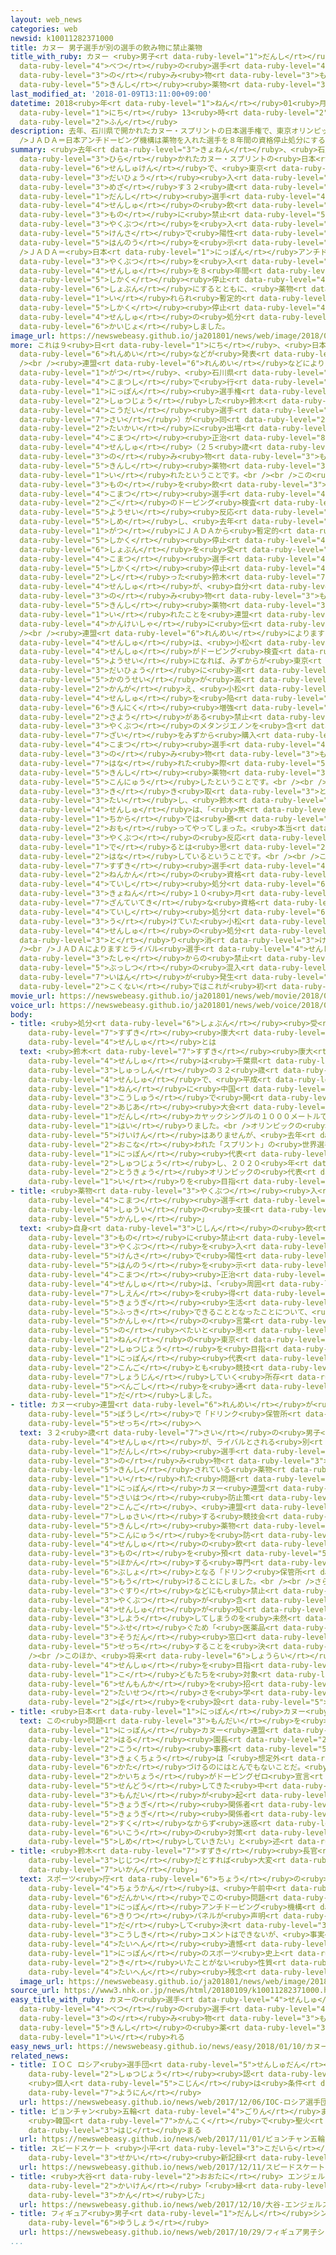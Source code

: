 ```yaml
---
layout: web_news
categories: web
newsid: k10011282371000
title: カヌー 男子選手が別の選手の飲み物に禁止薬物
title_with_ruby: カヌー <ruby>男子<rt data-ruby-level="1">だんし</rt></ruby><ruby>選手<rt data-ruby-level="4">せんしゅ</rt></ruby>が<ruby>別<rt
  data-ruby-level="4">べつ</rt></ruby>の<ruby>選手<rt data-ruby-level="4">せんしゅ</rt></ruby>の<ruby>飲<rt
  data-ruby-level="3">の</rt></ruby>み<ruby>物<rt data-ruby-level="3">もの</rt></ruby>に<ruby>禁止<rt
  data-ruby-level="5">きんし</rt></ruby><ruby>薬物<rt data-ruby-level="3">やくぶつ</rt></ruby>
last_modified_at: '2018-01-09T13:11:00+09:00'
datetime: 2018<ruby>年<rt data-ruby-level="1">ねん</rt></ruby>01<ruby>月<rt data-ruby-level="1">がつ</rt></ruby>09<ruby>日<rt
  data-ruby-level="1">にち</rt></ruby> 13<ruby>時<rt data-ruby-level="2">じ</rt></ruby>11<ruby>分<rt
  data-ruby-level="2">ふん</rt></ruby>
description: 去年、石川県で開かれたカヌー・スプリントの日本選手権で、東京オリンピックの代表入りを目指す３２歳の男子選手が、ライバル選手の飲み物に禁止薬物を入れ、ドーピング検査で陽性反応を示していたことがわかりました。<br
  />ＪＡＤＡ＝日本アンチドーピング機構は薬物を入れた選手を８年間の資格停止処分にするとともに、薬物を入れられ暫定的に資格停止になっていた選手の処分を解除しました。
summary: <ruby>去年<rt data-ruby-level="3">きょねん</rt></ruby>、<ruby>石川県<rt data-ruby-level="3">いしかわけん</rt></ruby>で<ruby>開<rt
  data-ruby-level="3">ひら</rt></ruby>かれたカヌー・スプリントの<ruby>日本<rt data-ruby-level="1">にっぽん</rt></ruby><ruby>選手権<rt
  data-ruby-level="6">せんしゅけん</rt></ruby>で、<ruby>東京<rt data-ruby-level="2">とうきょう</rt></ruby>オリンピックの<ruby>代表<rt
  data-ruby-level="3">だいひょう</rt></ruby><ruby>入<rt data-ruby-level="1">い</rt></ruby>りを<ruby>目指<rt
  data-ruby-level="3">めざ</rt></ruby>す３２<ruby>歳<rt data-ruby-level="7">さい</rt></ruby>の<ruby>男子<rt
  data-ruby-level="1">だんし</rt></ruby><ruby>選手<rt data-ruby-level="4">せんしゅ</rt></ruby>が、ライバル<ruby>選手<rt
  data-ruby-level="4">せんしゅ</rt></ruby>の<ruby>飲<rt data-ruby-level="3">の</rt></ruby>み<ruby>物<rt
  data-ruby-level="3">もの</rt></ruby>に<ruby>禁止<rt data-ruby-level="5">きんし</rt></ruby><ruby>薬物<rt
  data-ruby-level="3">やくぶつ</rt></ruby>を<ruby>入<rt data-ruby-level="1">い</rt></ruby>れ、ドーピング<ruby>検査<rt
  data-ruby-level="5">けんさ</rt></ruby>で<ruby>陽性<rt data-ruby-level="5">ようせい</rt></ruby><ruby>反応<rt
  data-ruby-level="5">はんのう</rt></ruby>を<ruby>示<rt data-ruby-level="5">しめ</rt></ruby>していたことがわかりました。<br
  />ＪＡＤＡ＝<ruby>日本<rt data-ruby-level="1">にっぽん</rt></ruby>アンチドーピング<ruby>機構<rt data-ruby-level="5">きこう</rt></ruby>は<ruby>薬物<rt
  data-ruby-level="3">やくぶつ</rt></ruby>を<ruby>入<rt data-ruby-level="1">い</rt></ruby>れた<ruby>選手<rt
  data-ruby-level="4">せんしゅ</rt></ruby>を８<ruby>年間<rt data-ruby-level="2">ねんかん</rt></ruby>の<ruby>資格<rt
  data-ruby-level="5">しかく</rt></ruby><ruby>停止<rt data-ruby-level="4">ていし</rt></ruby><ruby>処分<rt
  data-ruby-level="6">しょぶん</rt></ruby>にするとともに、<ruby>薬物<rt data-ruby-level="3">やくぶつ</rt></ruby>を<ruby>入<rt
  data-ruby-level="1">い</rt></ruby>れられ<ruby>暫定的<rt data-ruby-level="7">ざんていてき</rt></ruby>に<ruby>資格<rt
  data-ruby-level="5">しかく</rt></ruby><ruby>停止<rt data-ruby-level="4">ていし</rt></ruby>になっていた<ruby>選手<rt
  data-ruby-level="4">せんしゅ</rt></ruby>の<ruby>処分<rt data-ruby-level="6">しょぶん</rt></ruby>を<ruby>解除<rt
  data-ruby-level="6">かいじょ</rt></ruby>しました。
image_url: https://newswebeasy.github.io/ja201801/news/web/image/2018/01/09/K10011282371_1801090815_1801090817_01_03.jpg
more: これは９<ruby>日<rt data-ruby-level="1">にち</rt></ruby>、<ruby>日本<rt data-ruby-level="1">にっぽん</rt></ruby>カヌー<ruby>連盟<rt
  data-ruby-level="6">れんめい</rt></ruby>などが<ruby>発表<rt data-ruby-level="3">はっぴょう</rt></ruby>しました。<br
  /><br /><ruby>連盟<rt data-ruby-level="6">れんめい</rt></ruby>などによりますと、<ruby>去年<rt data-ruby-level="3">きょねん</rt></ruby>９<ruby>月<rt
  data-ruby-level="1">がつ</rt></ruby>、<ruby>石川県<rt data-ruby-level="3">いしかわけん</rt></ruby><ruby>小松市<rt
  data-ruby-level="4">こまつし</rt></ruby>で<ruby>行<rt data-ruby-level="2">おこな</rt></ruby>われたカヌー・スプリントの<ruby>日本<rt
  data-ruby-level="1">にっぽん</rt></ruby><ruby>選手権<rt data-ruby-level="6">せんしゅけん</rt></ruby>で、カヤックシングルに<ruby>出場<rt
  data-ruby-level="2">しゅつじょう</rt></ruby>した<ruby>鈴木<rt data-ruby-level="7">すずき</rt></ruby><ruby>康大<rt
  data-ruby-level="4">こうだい</rt></ruby><ruby>選手<rt data-ruby-level="4">せんしゅ</rt></ruby>（３２<ruby>歳<rt
  data-ruby-level="7">さい</rt></ruby>）が<ruby>同<rt data-ruby-level="2">おな</rt></ruby>じ<ruby>大会<rt
  data-ruby-level="2">たいかい</rt></ruby>に<ruby>出場<rt data-ruby-level="2">しゅつじょう</rt></ruby>していた<ruby>小松<rt
  data-ruby-level="4">こまつ</rt></ruby><ruby>正治<rt data-ruby-level="8">まさはる</rt></ruby><ruby>選手<rt
  data-ruby-level="4">せんしゅ</rt></ruby>（２５<ruby>歳<rt data-ruby-level="7">さい</rt></ruby>）の<ruby>飲<rt
  data-ruby-level="3">の</rt></ruby>み<ruby>物<rt data-ruby-level="3">もの</rt></ruby>に<ruby>禁止<rt
  data-ruby-level="5">きんし</rt></ruby><ruby>薬物<rt data-ruby-level="3">やくぶつ</rt></ruby>を<ruby>入<rt
  data-ruby-level="1">い</rt></ruby>れたということです。<br /><br />この<ruby>飲<rt data-ruby-level="3">の</rt></ruby>み<ruby>物<rt
  data-ruby-level="3">もの</rt></ruby>を<ruby>飲<rt data-ruby-level="3">の</rt></ruby>んだ<ruby>小松<rt
  data-ruby-level="4">こまつ</rt></ruby><ruby>選手<rt data-ruby-level="4">せんしゅ</rt></ruby>は、レース<ruby>後<rt
  data-ruby-level="2">ご</rt></ruby>のドーピング<ruby>検査<rt data-ruby-level="5">けんさ</rt></ruby>で<ruby>陽性<rt
  data-ruby-level="5">ようせい</rt></ruby><ruby>反応<rt data-ruby-level="5">はんのう</rt></ruby>を<ruby>示<rt
  data-ruby-level="5">しめ</rt></ruby>し、<ruby>去年<rt data-ruby-level="3">きょねん</rt></ruby>１０<ruby>月<rt
  data-ruby-level="1">がつ</rt></ruby>にＪＡＤＡから<ruby>暫定的<rt data-ruby-level="7">ざんていてき</rt></ruby>な<ruby>資格<rt
  data-ruby-level="5">しかく</rt></ruby><ruby>停止<rt data-ruby-level="4">ていし</rt></ruby><ruby>処分<rt
  data-ruby-level="6">しょぶん</rt></ruby>を<ruby>受<rt data-ruby-level="3">う</rt></ruby>けました。しかし、このあと<ruby>小松<rt
  data-ruby-level="4">こまつ</rt></ruby><ruby>選手<rt data-ruby-level="4">せんしゅ</rt></ruby>の<ruby>資格<rt
  data-ruby-level="5">しかく</rt></ruby><ruby>停止<rt data-ruby-level="4">ていし</rt></ruby>を<ruby>知<rt
  data-ruby-level="2">し</rt></ruby>った<ruby>鈴木<rt data-ruby-level="7">すずき</rt></ruby><ruby>選手<rt
  data-ruby-level="4">せんしゅ</rt></ruby>が、<ruby>自分<rt data-ruby-level="2">じぶん</rt></ruby>が<ruby>飲<rt
  data-ruby-level="3">の</rt></ruby>み<ruby>物<rt data-ruby-level="3">もの</rt></ruby>に<ruby>禁止<rt
  data-ruby-level="5">きんし</rt></ruby><ruby>薬物<rt data-ruby-level="3">やくぶつ</rt></ruby>を<ruby>入<rt
  data-ruby-level="1">い</rt></ruby>れたことを<ruby>連盟<rt data-ruby-level="6">れんめい</rt></ruby>の<ruby>関係者<rt
  data-ruby-level="4">かんけいしゃ</rt></ruby>に<ruby>伝<rt data-ruby-level="4">つた</rt></ruby>えてきたということです。<br
  /><br /><ruby>連盟<rt data-ruby-level="6">れんめい</rt></ruby>によりますと、<ruby>鈴木<rt data-ruby-level="7">すずき</rt></ruby><ruby>選手<rt
  data-ruby-level="4">せんしゅ</rt></ruby>は、<ruby>小松<rt data-ruby-level="4">こまつ</rt></ruby><ruby>選手<rt
  data-ruby-level="4">せんしゅ</rt></ruby>がドーピング<ruby>検査<rt data-ruby-level="5">けんさ</rt></ruby>で<ruby>陽性<rt
  data-ruby-level="5">ようせい</rt></ruby>になれば、みずからが<ruby>東京<rt data-ruby-level="2">とうきょう</rt></ruby>オリンピックの<ruby>代表<rt
  data-ruby-level="3">だいひょう</rt></ruby>に<ruby>選<rt data-ruby-level="4">えら</rt></ruby>ばれる<ruby>可能性<rt
  data-ruby-level="5">かのうせい</rt></ruby>が<ruby>高<rt data-ruby-level="2">たか</rt></ruby>まると<ruby>考<rt
  data-ruby-level="2">かんが</rt></ruby>え、<ruby>小松<rt data-ruby-level="4">こまつ</rt></ruby><ruby>選手<rt
  data-ruby-level="4">せんしゅ</rt></ruby>を<ruby>陥<rt data-ruby-level="7">おとしい</rt></ruby>れようと、<ruby>筋肉<rt
  data-ruby-level="6">きんにく</rt></ruby><ruby>増強<rt data-ruby-level="5">ぞうきょう</rt></ruby>の<ruby>作用<rt
  data-ruby-level="2">さよう</rt></ruby>がある<ruby>禁止<rt data-ruby-level="5">きんし</rt></ruby><ruby>薬物<rt
  data-ruby-level="3">やくぶつ</rt></ruby>のメタンジエノンを<ruby>含<rt data-ruby-level="7">ふく</rt></ruby>むステロイド<ruby>剤<rt
  data-ruby-level="7">ざい</rt></ruby>をみずから<ruby>購入<rt data-ruby-level="7">こうにゅう</rt></ruby>し、<ruby>小松<rt
  data-ruby-level="4">こまつ</rt></ruby><ruby>選手<rt data-ruby-level="4">せんしゅ</rt></ruby>が<ruby>飲<rt
  data-ruby-level="3">の</rt></ruby>み<ruby>物<rt data-ruby-level="3">もの</rt></ruby>のボトルから<ruby>離<rt
  data-ruby-level="7">はな</rt></ruby>れた<ruby>際<rt data-ruby-level="5">さい</rt></ruby>に、<ruby>禁止<rt
  data-ruby-level="5">きんし</rt></ruby><ruby>薬物<rt data-ruby-level="3">やくぶつ</rt></ruby>を<ruby>混入<rt
  data-ruby-level="5">こんにゅう</rt></ruby>したということです。<br /><br /><ruby>連盟<rt data-ruby-level="6">れんめい</rt></ruby>の<ruby>聞<rt
  data-ruby-level="3">き</rt></ruby>き<ruby>取<rt data-ruby-level="3">と</rt></ruby>りに<ruby>対<rt
  data-ruby-level="3">たい</rt></ruby>し、<ruby>鈴木<rt data-ruby-level="7">すずき</rt></ruby><ruby>選手<rt
  data-ruby-level="4">せんしゅ</rt></ruby>は、「<ruby>焦<rt data-ruby-level="7">あせ</rt></ruby>りがあり、<ruby>力<rt
  data-ruby-level="1">ちから</rt></ruby>では<ruby>勝<rt data-ruby-level="3">か</rt></ruby>てないと<ruby>思<rt
  data-ruby-level="2">おも</rt></ruby>ってやってしまった。<ruby>本当<rt data-ruby-level="2">ほんとう</rt></ruby>に<ruby>薬物<rt
  data-ruby-level="3">やくぶつ</rt></ruby>の<ruby>反応<rt data-ruby-level="5">はんのう</rt></ruby>が<ruby>出<rt
  data-ruby-level="1">で</rt></ruby>るとは<ruby>思<rt data-ruby-level="2">おも</rt></ruby>わなかった」と<ruby>話<rt
  data-ruby-level="2">はな</rt></ruby>しているということです。<br /><br />このため、ＪＡＤＡは<ruby>鈴木<rt
  data-ruby-level="7">すずき</rt></ruby><ruby>選手<rt data-ruby-level="4">せんしゅ</rt></ruby>を８<ruby>年間<rt
  data-ruby-level="2">ねんかん</rt></ruby>の<ruby>資格<rt data-ruby-level="5">しかく</rt></ruby><ruby>停止<rt
  data-ruby-level="4">ていし</rt></ruby><ruby>処分<rt data-ruby-level="6">しょぶん</rt></ruby>にするとともに<ruby>去年<rt
  data-ruby-level="3">きょねん</rt></ruby>１０<ruby>月<rt data-ruby-level="1">がつ</rt></ruby>から<ruby>暫定的<rt
  data-ruby-level="7">ざんていてき</rt></ruby>な<ruby>資格<rt data-ruby-level="5">しかく</rt></ruby><ruby>停止<rt
  data-ruby-level="4">ていし</rt></ruby><ruby>処分<rt data-ruby-level="6">しょぶん</rt></ruby>を<ruby>受<rt
  data-ruby-level="3">う</rt></ruby>けていた<ruby>小松<rt data-ruby-level="4">こまつ</rt></ruby><ruby>選手<rt
  data-ruby-level="4">せんしゅ</rt></ruby>の<ruby>処分<rt data-ruby-level="6">しょぶん</rt></ruby>を<ruby>取<rt
  data-ruby-level="3">と</rt></ruby>り<ruby>消<rt data-ruby-level="3">け</rt></ruby>しました。<br
  /><br />ＪＡＤＡによりますとライバル<ruby>選手<rt data-ruby-level="4">せんしゅ</rt></ruby>など<ruby>他者<rt
  data-ruby-level="3">たしゃ</rt></ruby>からの<ruby>禁止<rt data-ruby-level="5">きんし</rt></ruby><ruby>物質<rt
  data-ruby-level="5">ぶっしつ</rt></ruby>の<ruby>混入<rt data-ruby-level="5">こんにゅう</rt></ruby>によってドーピング<ruby>違反<rt
  data-ruby-level="7">いはん</rt></ruby>が<ruby>発生<rt data-ruby-level="3">はっせい</rt></ruby>したケースは、<ruby>国内<rt
  data-ruby-level="2">こくない</rt></ruby>ではこれが<ruby>初<rt data-ruby-level="4">はじ</rt></ruby>めてです。
movie_url: https://newswebeasy.github.io/ja201801/news/web/movie/2018/01/09/k10011282371_201801091213_201801091214.mp4
voice_url: https://newswebeasy.github.io/ja201801/news/web/voice/2018/01/09/k10011282371_201801091213_201801091214.mp3
body:
- title: <ruby>処分<rt data-ruby-level="6">しょぶん</rt></ruby><ruby>受<rt data-ruby-level="3">う</rt></ruby>けた<ruby>鈴木<rt
    data-ruby-level="7">すずき</rt></ruby><ruby>康大<rt data-ruby-level="4">こうだい</rt></ruby><ruby>選手<rt
    data-ruby-level="4">せんしゅ</rt></ruby>とは
  text: <ruby>鈴木<rt data-ruby-level="7">すずき</rt></ruby><ruby>康大<rt data-ruby-level="4">こうだい</rt></ruby><ruby>選手<rt
    data-ruby-level="4">せんしゅ</rt></ruby>は<ruby>千葉県<rt data-ruby-level="3">ちばけん</rt></ruby><ruby>出身<rt
    data-ruby-level="3">しゅっしん</rt></ruby>の３２<ruby>歳<rt data-ruby-level="7">さい</rt></ruby>、カヌーの「スプリント」の<ruby>選手<rt
    data-ruby-level="4">せんしゅ</rt></ruby>で、<ruby>平成<rt data-ruby-level="4">へいせい</rt></ruby>２２<ruby>年<rt
    data-ruby-level="1">ねん</rt></ruby>に<ruby>中国<rt data-ruby-level="2">ちゅうごく</rt></ruby>の<ruby>広州<rt
    data-ruby-level="3">こうしゅう</rt></ruby>で<ruby>開<rt data-ruby-level="3">ひら</rt></ruby>かれた<ruby>アジア<rt
    data-ruby-level="2">あじあ</rt></ruby><ruby>大会<rt data-ruby-level="2">たいかい</rt></ruby>で<ruby>男子<rt
    data-ruby-level="1">だんし</rt></ruby>カヤックシングルの１０００メートルで３<ruby>位<rt data-ruby-level="4">い</rt></ruby>に<ruby>入<rt
    data-ruby-level="1">はい</rt></ruby>りました。<br />オリンピックの<ruby>出場<rt data-ruby-level="2">しゅつじょう</rt></ruby><ruby>経験<rt
    data-ruby-level="5">けいけん</rt></ruby>はありませんが、<ruby>去年<rt data-ruby-level="3">きょねん</rt></ruby>、チェコで<ruby>行<rt
    data-ruby-level="2">おこな</rt></ruby>われた「スプリント」の<ruby>世界選手権<rt data-ruby-level="6">せかいせんしゅけん</rt></ruby>には<ruby>日本<rt
    data-ruby-level="1">にっぽん</rt></ruby><ruby>代表<rt data-ruby-level="3">だいひょう</rt></ruby>として<ruby>出場<rt
    data-ruby-level="2">しゅつじょう</rt></ruby>し、２０２０<ruby>年<rt data-ruby-level="1">ねん</rt></ruby>の<ruby>東京<rt
    data-ruby-level="2">とうきょう</rt></ruby>オリンピックの<ruby>代表<rt data-ruby-level="3">だいひょう</rt></ruby><ruby>入<rt
    data-ruby-level="1">い</rt></ruby>りを<ruby>目指<rt data-ruby-level="3">めざ</rt></ruby>していました。
- title: <ruby>薬物<rt data-ruby-level="3">やくぶつ</rt></ruby><ruby>入<rt data-ruby-level="1">い</rt></ruby>れられた<ruby>小松<rt
    data-ruby-level="4">こまつ</rt></ruby><ruby>選手<rt data-ruby-level="4">せんしゅ</rt></ruby>「<ruby>周囲<rt
    data-ruby-level="4">しゅうい</rt></ruby>の<ruby>支援<rt data-ruby-level="7">しえん</rt></ruby>に<ruby>感謝<rt
    data-ruby-level="5">かんしゃ</rt></ruby>」
  text: <ruby>自身<rt data-ruby-level="3">じしん</rt></ruby>の<ruby>飲<rt data-ruby-level="3">の</rt></ruby>み<ruby>物<rt
    data-ruby-level="3">もの</rt></ruby>に<ruby>禁止<rt data-ruby-level="5">きんし</rt></ruby>されている<ruby>薬物<rt
    data-ruby-level="3">やくぶつ</rt></ruby>を<ruby>入<rt data-ruby-level="1">い</rt></ruby>れられドーピング<ruby>検査<rt
    data-ruby-level="5">けんさ</rt></ruby>で<ruby>陽性<rt data-ruby-level="5">ようせい</rt></ruby><ruby>反応<rt
    data-ruby-level="5">はんのう</rt></ruby>を<ruby>示<rt data-ruby-level="5">しめ</rt></ruby>した<ruby>小松<rt
    data-ruby-level="4">こまつ</rt></ruby><ruby>正治<rt data-ruby-level="8">まさはる</rt></ruby><ruby>選手<rt
    data-ruby-level="4">せんしゅ</rt></ruby>は、「<ruby>周囲<rt data-ruby-level="4">しゅうい</rt></ruby>の<ruby>支援<rt
    data-ruby-level="7">しえん</rt></ruby>を<ruby>得<rt data-ruby-level="4">え</rt></ruby>て、<ruby>競技<rt
    data-ruby-level="5">きょうぎ</rt></ruby><ruby>生活<rt data-ruby-level="2">せいかつ</rt></ruby>に<ruby>復帰<rt
    data-ruby-level="5">ふっき</rt></ruby>できることとなったことについて、<ruby>心<rt data-ruby-level="2">こころ</rt></ruby>より<ruby>感謝<rt
    data-ruby-level="5">かんしゃ</rt></ruby>の<ruby>言葉<rt data-ruby-level="3">ことば</rt></ruby>を<ruby>述<rt
    data-ruby-level="5">の</rt></ruby>べたいと<ruby>思<rt data-ruby-level="2">おも</rt></ruby>います。２０２０<ruby>年<rt
    data-ruby-level="1">ねん</rt></ruby>の<ruby>東京<rt data-ruby-level="2">とうきょう</rt></ruby>オリンピック<ruby>出場<rt
    data-ruby-level="2">しゅつじょう</rt></ruby>を<ruby>目指<rt data-ruby-level="3">めざ</rt></ruby>して、<ruby>日本<rt
    data-ruby-level="1">にっぽん</rt></ruby><ruby>代表<rt data-ruby-level="3">だいひょう</rt></ruby>として<ruby>今後<rt
    data-ruby-level="2">こんご</rt></ruby>とも<ruby>競技<rt data-ruby-level="5">きょうぎ</rt></ruby>に<ruby>精進<rt
    data-ruby-level="7">しょうじん</rt></ruby>していく<ruby>所存<rt data-ruby-level="6">しょぞん</rt></ruby>です」と<ruby>弁護士<rt
    data-ruby-level="5">べんごし</rt></ruby>を<ruby>通<rt data-ruby-level="2">つう</rt></ruby>じてコメントを<ruby>出<rt
    data-ruby-level="1">だ</rt></ruby>しました。
- title: カヌー<ruby>連盟<rt data-ruby-level="6">れんめい</rt></ruby>が<ruby>再発<rt data-ruby-level="5">さいはつ</rt></ruby><ruby>防止<rt
    data-ruby-level="5">ぼうし</rt></ruby>で「ドリンク<ruby>保管所<rt data-ruby-level="5">ほかんじょ</rt></ruby>」<ruby>設置<rt
    data-ruby-level="5">せっち</rt></ruby>へ
  text: ３２<ruby>歳<rt data-ruby-level="7">さい</rt></ruby>の<ruby>男子<rt data-ruby-level="1">だんし</rt></ruby><ruby>選手<rt
    data-ruby-level="4">せんしゅ</rt></ruby>が、ライバルとされる<ruby>別<rt data-ruby-level="4">べつ</rt></ruby>の<ruby>男子<rt
    data-ruby-level="1">だんし</rt></ruby><ruby>選手<rt data-ruby-level="4">せんしゅ</rt></ruby>の<ruby>飲<rt
    data-ruby-level="3">の</rt></ruby>み<ruby>物<rt data-ruby-level="3">もの</rt></ruby>に<ruby>禁止<rt
    data-ruby-level="5">きんし</rt></ruby>されている<ruby>薬物<rt data-ruby-level="3">やくぶつ</rt></ruby>を<ruby>入<rt
    data-ruby-level="1">い</rt></ruby>れた<ruby>問題<rt data-ruby-level="3">もんだい</rt></ruby>で<ruby>日本<rt
    data-ruby-level="1">にっぽん</rt></ruby>カヌー<ruby>連盟<rt data-ruby-level="6">れんめい</rt></ruby>は<ruby>再発<rt
    data-ruby-level="5">さいはつ</rt></ruby><ruby>防止策<rt data-ruby-level="6">ぼうしさく</rt></ruby>として、<ruby>今後<rt
    data-ruby-level="2">こんご</rt></ruby>、<ruby>連盟<rt data-ruby-level="6">れんめい</rt></ruby>が<ruby>主催<rt
    data-ruby-level="7">しゅさい</rt></ruby>する<ruby>競技会<rt data-ruby-level="5">きょうぎかい</rt></ruby>で<ruby>禁止<rt
    data-ruby-level="5">きんし</rt></ruby><ruby>薬物<rt data-ruby-level="3">やくぶつ</rt></ruby>の<ruby>混入<rt
    data-ruby-level="5">こんにゅう</rt></ruby>を<ruby>防<rt data-ruby-level="5">ふせ</rt></ruby>ぐため<ruby>選手<rt
    data-ruby-level="4">せんしゅ</rt></ruby>の<ruby>飲<rt data-ruby-level="3">の</rt></ruby>み<ruby>物<rt
    data-ruby-level="3">もの</rt></ruby>を<ruby>預<rt data-ruby-level="5">あず</rt></ruby>かって<ruby>保管<rt
    data-ruby-level="5">ほかん</rt></ruby>する<ruby>専門<rt data-ruby-level="6">せんもん</rt></ruby>の<ruby>部署<rt
    data-ruby-level="6">ぶしょ</rt></ruby>となる「ドリンク<ruby>保管所<rt data-ruby-level="5">ほかんじょ</rt></ruby>」を<ruby>設<rt
    data-ruby-level="5">もう</rt></ruby>けることにしました。<br /><br />さらに<ruby>市販<rt data-ruby-level="7">しはん</rt></ruby>のかぜ<ruby>薬<rt
    data-ruby-level="3">ぐすり</rt></ruby>などにも<ruby>禁止<rt data-ruby-level="5">きんし</rt></ruby><ruby>薬物<rt
    data-ruby-level="3">やくぶつ</rt></ruby>が<ruby>含<rt data-ruby-level="7">ふく</rt></ruby>まれているものがあり、<ruby>選手<rt
    data-ruby-level="4">せんしゅ</rt></ruby>が<ruby>知<rt data-ruby-level="2">し</rt></ruby>らずに<ruby>使用<rt
    data-ruby-level="3">しよう</rt></ruby>してしまうのを<ruby>未然<rt data-ruby-level="4">みぜん</rt></ruby>に<ruby>防<rt
    data-ruby-level="5">ふせ</rt></ruby>ぐため「<ruby>医薬品<rt data-ruby-level="3">いやくひん</rt></ruby><ruby>相談<rt
    data-ruby-level="3">そうだん</rt></ruby><ruby>窓口<rt data-ruby-level="6">まどぐち</rt></ruby>」を<ruby>設置<rt
    data-ruby-level="5">せっち</rt></ruby>することを<ruby>決<rt data-ruby-level="3">き</rt></ruby>めました。<br
    /><br />このほか、<ruby>将来<rt data-ruby-level="6">しょうらい</rt></ruby>、トップ<ruby>選手<rt
    data-ruby-level="4">せんしゅ</rt></ruby>を<ruby>目指<rt data-ruby-level="3">めざ</rt></ruby>す<ruby>子<rt
    data-ruby-level="1">こ</rt></ruby>どもたちを<ruby>対象<rt data-ruby-level="4">たいしょう</rt></ruby>に<ruby>専門家<rt
    data-ruby-level="6">せんもんか</rt></ruby>を<ruby>招<rt data-ruby-level="5">まね</rt></ruby>いてフェアプレイの<ruby>大切<rt
    data-ruby-level="2">たいせつ</rt></ruby>さを<ruby>学<rt data-ruby-level="1">まな</rt></ruby>んでもらう<ruby>場<rt
    data-ruby-level="2">ば</rt></ruby>を<ruby>設<rt data-ruby-level="5">もう</rt></ruby>けることにしています。
- title: <ruby>日本<rt data-ruby-level="1">にっぽん</rt></ruby>カヌー<ruby>連盟<rt data-ruby-level="6">れんめい</rt></ruby>「おわびのしようがない」
  text: この<ruby>問題<rt data-ruby-level="3">もんだい</rt></ruby>を<ruby>受<rt data-ruby-level="3">う</rt></ruby>けて、<ruby>日本<rt
    data-ruby-level="1">にっぽん</rt></ruby>カヌー<ruby>連盟<rt data-ruby-level="6">れんめい</rt></ruby>の<ruby>春<rt
    data-ruby-level="2">はる</rt></ruby><ruby>園長<rt data-ruby-level="2">えんちょう</rt></ruby><ruby>公<rt
    data-ruby-level="2">こう</rt></ruby><ruby>事務<rt data-ruby-level="5">じむ</rt></ruby><ruby>局長<rt
    data-ruby-level="3">きょくちょう</rt></ruby>は「<ruby>想定外<rt data-ruby-level="3">そうていがい</rt></ruby>で<ruby>片<rt
    data-ruby-level="6">かた</rt></ruby>づけるのにはとんでもないことだ。<ruby>連盟<rt data-ruby-level="6">れんめい</rt></ruby>の<ruby>会長<rt
    data-ruby-level="2">かいちょう</rt></ruby>がドーピングゼロ<ruby>宣言<rt data-ruby-level="6">せんげん</rt></ruby>を<ruby>先導<rt
    data-ruby-level="5">せんどう</rt></ruby>してきた<ruby>中<rt data-ruby-level="1">なか</rt></ruby>で、こういう<ruby>問題<rt
    data-ruby-level="3">もんだい</rt></ruby>が<ruby>起<rt data-ruby-level="3">お</rt></ruby>きたのは、<ruby>競技<rt
    data-ruby-level="5">きょうぎ</rt></ruby><ruby>関係者<rt data-ruby-level="4">かんけいしゃ</rt></ruby>、そして、ほかの<ruby>競技<rt
    data-ruby-level="5">きょうぎ</rt></ruby><ruby>関係者<rt data-ruby-level="4">かんけいしゃ</rt></ruby>に<ruby>少<rt
    data-ruby-level="2">すく</rt></ruby>なからず<ruby>迷惑<rt data-ruby-level="7">めいわく</rt></ruby>をかけていておわびのしようがない。これ<ruby>以降<rt
    data-ruby-level="6">いこう</rt></ruby>の<ruby>対策<rt data-ruby-level="6">たいさく</rt></ruby>については<ruby>示<rt
    data-ruby-level="5">しめ</rt></ruby>していきたい」と<ruby>述<rt data-ruby-level="5">の</rt></ruby>べました。
- title: <ruby>鈴木<rt data-ruby-level="7">すずき</rt></ruby><ruby>長官<rt data-ruby-level="4">ちょうかん</rt></ruby>「<ruby>事実<rt
    data-ruby-level="3">じじつ</rt></ruby>だとすれば<ruby>大変<rt data-ruby-level="4">たいへん</rt></ruby><ruby>遺憾<rt
    data-ruby-level="7">いかん</rt></ruby>」
  text: スポーツ<ruby>庁<rt data-ruby-level="6">ちょう</rt></ruby>の<ruby>鈴木<rt data-ruby-level="7">すずき</rt></ruby><ruby>長官<rt
    data-ruby-level="4">ちょうかん</rt></ruby>は、<ruby>午前中<rt data-ruby-level="2">ごぜんちゅう</rt></ruby>の<ruby>段階<rt
    data-ruby-level="6">だんかい</rt></ruby>でこの<ruby>問題<rt data-ruby-level="3">もんだい</rt></ruby>について、「ＪＡＤＡ＝<ruby>日本<rt
    data-ruby-level="1">にっぽん</rt></ruby>アンチドーピング<ruby>機構<rt data-ruby-level="5">きこう</rt></ruby>の<ruby>規律<rt
    data-ruby-level="6">きりつ</rt></ruby>パネルが<ruby>声明<rt data-ruby-level="2">せいめい</rt></ruby>を<ruby>出<rt
    data-ruby-level="1">だ</rt></ruby>して<ruby>決<rt data-ruby-level="3">き</rt></ruby>まるものなので、<ruby>公式<rt
    data-ruby-level="3">こうしき</rt></ruby>コメントはできないが、<ruby>事実<rt data-ruby-level="3">じじつ</rt></ruby>だとすれば<ruby>大変<rt
    data-ruby-level="4">たいへん</rt></ruby><ruby>遺憾<rt data-ruby-level="7">いかん</rt></ruby>だ。<ruby>日本<rt
    data-ruby-level="1">にっぽん</rt></ruby>のスポーツ<ruby>史上<rt data-ruby-level="4">しじょう</rt></ruby>、あまり<ruby>聞<rt
    data-ruby-level="2">き</rt></ruby>いたことがない<ruby>性質<rt data-ruby-level="5">せいしつ</rt></ruby>のもので、<ruby>大変<rt
    data-ruby-level="4">たいへん</rt></ruby><ruby>残念<rt data-ruby-level="4">ざんねん</rt></ruby>だ」とコメントしています。
  image_url: https://newswebeasy.github.io/ja201801/news/web/image/2018/01/09/K10011282371_1801091213_1801091215_01_04.jpg
source_url: https://www3.nhk.or.jp/news/html/20180109/k10011282371000.html
easy_title_with_ruby: カヌーの<ruby>選手<rt data-ruby-level="4">せんしゅ</rt></ruby>が<ruby>別<rt
  data-ruby-level="4">べつ</rt></ruby>の<ruby>選手<rt data-ruby-level="4">せんしゅ</rt></ruby>の<ruby>飲<rt
  data-ruby-level="3">の</rt></ruby>み<ruby>物<rt data-ruby-level="3">もの</rt></ruby>に<ruby>禁止<rt
  data-ruby-level="5">きんし</rt></ruby>の<ruby>薬<rt data-ruby-level="3">くすり</rt></ruby>を<ruby>入<rt
  data-ruby-level="1">い</rt></ruby>れる
easy_news_url: https://newswebeasy.github.io/news/easy/2018/01/10/カヌーの選手が別の選手の飲み物に禁止の薬を入れる
related_news:
- title: ＩＯＣ ロシア<ruby>選手団<rt data-ruby-level="5">せんしゅだん</rt></ruby>の<ruby>五輪<rt data-ruby-level="4">ごりん</rt></ruby><ruby>出場<rt
    data-ruby-level="2">しゅつじょう</rt></ruby><ruby>認<rt data-ruby-level="6">みと</rt></ruby>めず
    <ruby>個人<rt data-ruby-level="5">こじん</rt></ruby>は<ruby>条件<rt data-ruby-level="5">じょうけん</rt></ruby>つきで<ruby>容認<rt
    data-ruby-level="7">ようにん</rt></ruby>
  url: https://newswebeasy.github.io/news/web/2017/12/06/IOC-ロシア選手団の五輪出場認めず-個人は条件つきで容認
- title: ピョンチャン<ruby>五輪<rt data-ruby-level="4">ごりん</rt></ruby>まで100<ruby>日<rt data-ruby-level="1">にち</rt></ruby>
    <ruby>韓国<rt data-ruby-level="7">かんこく</rt></ruby>で<ruby>聖火<rt data-ruby-level="6">せいか</rt></ruby>リレー<ruby>始<rt
    data-ruby-level="3">はじ</rt></ruby>まる
  url: https://newswebeasy.github.io/news/web/2017/11/01/ピョンチャン五輪まで100日-韓国で聖火リレー始まる
- title: スピードスケート <ruby>小平<rt data-ruby-level="3">こだいら</rt></ruby> 1000メートルで<ruby>世界<rt
    data-ruby-level="3">せかい</rt></ruby><ruby>新記録<rt data-ruby-level="4">しんきろく</rt></ruby>
  url: https://newswebeasy.github.io/news/web/2017/12/11/スピードスケート-小平-1000メートルで世界新記録
- title: <ruby>大谷<rt data-ruby-level="2">おおたに</rt></ruby> エンジェルス<ruby>入団<rt data-ruby-level="5">にゅうだん</rt></ruby><ruby>会見<rt
    data-ruby-level="2">かいけん</rt></ruby>「<ruby>縁<rt data-ruby-level="7">えん</rt></ruby>みたいなもの<ruby>感<rt
    data-ruby-level="3">かん</rt></ruby>じた」
  url: https://newswebeasy.github.io/news/web/2017/12/10/大谷-エンジェルス入団会見縁みたいなもの感じた
- title: フィギュア<ruby>男子<rt data-ruby-level="1">だんし</rt></ruby>シングル <ruby>宇野<rt data-ruby-level="6">うの</rt></ruby>が<ruby>優勝<rt
    data-ruby-level="6">ゆうしょう</rt></ruby>
  url: https://newswebeasy.github.io/news/web/2017/10/29/フィギュア男子シングル-宇野が優勝
...
```

